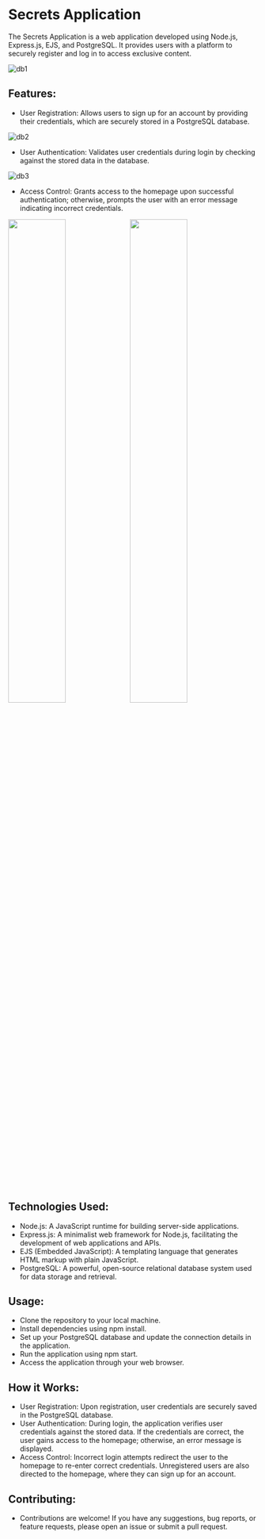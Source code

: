 # Secrets Application
The Secrets Application is a web application developed using Node.js, Express.js, EJS, and PostgreSQL. It provides users with a platform to securely register and log in to access exclusive content.

![db1](https://github.com/Saurabhkumar21/Authentication-lv.1/assets/109983569/024ecdf7-b499-4931-a39a-312d5e5d93a5)


## Features:
* User Registration: Allows users to sign up for an account by providing their credentials, which are securely stored in a PostgreSQL database.
  
![db2](https://github.com/Saurabhkumar21/Authentication-lv.1/assets/109983569/6194ccd9-d118-4ff2-bde8-5a6e2f8e9b88)

* User Authentication: Validates user credentials during login by checking against the stored data in the database.

 ![db3](https://github.com/Saurabhkumar21/Authentication-lv.1/assets/109983569/1798058a-438b-4159-9f6a-e1ccadd41e36)

* Access Control: Grants access to the homepage upon successful authentication; otherwise, prompts the user with an error message indicating incorrect credentials.

 <img src="https://github.com/Saurabhkumar21/Authentication-lv.1/assets/109983569/29682a6a-1502-46b7-8475-94a36238d3f6"  width="48%" height="50%">


 <img src="https://github.com/Saurabhkumar21/Authentication-lv.1/assets/109983569/3a43241e-868c-4cad-b4fe-f2dffdfacea8" width="48%" height="50%">

  
## Technologies Used:
* Node.js: A JavaScript runtime for building server-side applications.
* Express.js: A minimalist web framework for Node.js, facilitating the development of web applications and APIs.
* EJS (Embedded JavaScript): A templating language that generates HTML markup with plain JavaScript.
* PostgreSQL: A powerful, open-source relational database system used for data storage and retrieval.
  
## Usage:
* Clone the repository to your local machine.
* Install dependencies using npm install.
* Set up your PostgreSQL database and update the connection details in the application.
* Run the application using npm start.
* Access the application through your web browser.

## How it Works:
* User Registration: Upon registration, user credentials are securely saved in the PostgreSQL database.
* User Authentication: During login, the application verifies user credentials against the stored data. If the credentials are correct, the user gains access to the homepage; otherwise, an error message is displayed.
* Access Control: Incorrect login attempts redirect the user to the homepage to re-enter correct credentials. Unregistered users are also directed to the homepage, where they can sign up for an account.
  
## Contributing:
* Contributions are welcome! If you have any suggestions, bug reports, or feature requests, please open an issue or submit a pull request.
